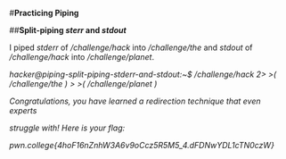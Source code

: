 #**Practicing Piping**

##**Split-piping _sterr_ and _stdout_**

I piped _stderr_ of _/challenge/hack_ into _/challenge/the_ and _stdout_ of _/challenge/hack_ into _/challenge/planet_.

_hacker@piping-split-piping-stderr-and-stdout:~$ /challenge/hack 2> >( /challenge/the ) > >( /challenge/planet )_

_Congratulations, you have learned a redirection technique that even experts_

_struggle with! Here is your flag:_

_pwn.college{4hoF16nZnhW3A6v9oCcz5R5M5_4.dFDNwYDL1cTN0czW}_
